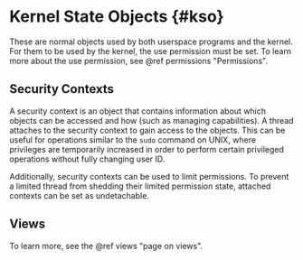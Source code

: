 # Kernel State Objects {#kso}

These are normal objects used by both userspace programs and the kernel. For them to be used by the
kernel, the use permission must be set. To learn more about the use permission, see @ref permissions
"Permissions".

## Security Contexts

A security context is an object that contains information about which objects can be accessed and
how (such as managing capabilities). A thread attaches to the security context to gain access to the
objects. This can be useful for operations similar to the `sudo` command on UNIX, where privileges
are temporarily increased in order to perform certain privileged operations without fully changing
user ID.

Additionally, security contexts can be used to limit permissions. To prevent a limited thread from
shedding their limited permission state, attached contexts can be set as undetachable.

## Views

To learn more, see the @ref views "page on views".